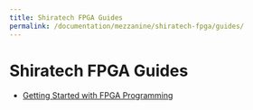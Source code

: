 ```yaml
---
title: Shiratech FPGA Guides
permalink: /documentation/mezzanine/shiratech-fpga/guides/
---
```

# Shiratech FPGA Guides

- [Getting Started with FPGA Programming](fpga-getting-started.md)
